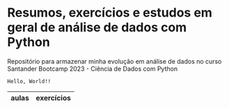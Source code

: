 # Resumos, exercícios e estudos em geral de análise de dados com Python

Repositório para armazenar minha evolução em análise de dados no curso Santander Bootcamp 2023 - Ciência de Dados com Python

```
Hello, World!!
```


| aulas | exercícios |
|-------|------------|